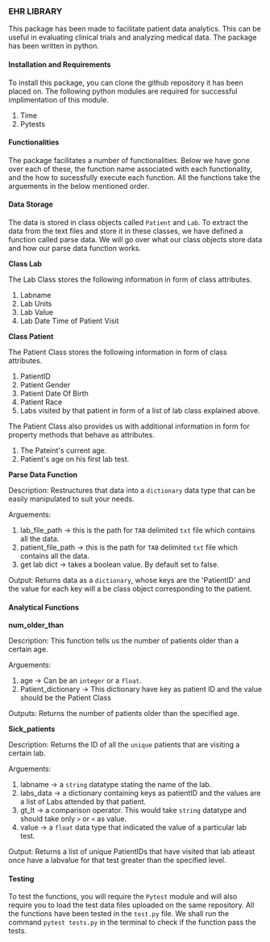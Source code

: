### EHR LIBRARY

This package has been made to facilitate patient data analytics. This can be useful in evaluating clinical trials and analyzing medical data. The package has been written in python. 

#### Installation and Requirements

To install this package, you can clone the github repository it has been placed on. The following python modules are required for successful implimentation of this module.

1) Time
2) Pytests

#### Functionalities

The package facilitates a number of functionalities. Below we have gone over each of these, the function name associated with each functionality, and the how to sucessfully execute each function. All the functions take the arguements in the below mentioned order. 

#### Data Storage
The data is stored in class objects called `Patient` and `Lab`. To extract the data from the text files and store it in these classes, we have defined a function called parse data. We will go over what our class objects store data and how our parse data function works.

**Class Lab**

The Lab Class stores the following information in form of class attributes.
1. Labname
2. Lab Units
3. Lab Value
4. Lab Date Time of Patient Visit

**Class Patient**

The Patient Class stores the following information in form of class attributes.
1. PatientID
2. Patient Gender
3. Patient Date Of Birth
4. Patient Race
5. Labs visited by that patient in form of a list of lab class explained above.

The Patient Class also provides us with additional information in form for property methods that behave as attributes.
1. The Pateint's current age.
2. Patient's age on his first lab test.


**Parse Data Function**

Description: Restructures that data into a `dictionary` data type that can be easily manipulated to suit your needs.

Arguements: 

1. lab_file_path -> this is the path for `TAB` delimited `txt` file which contains all the data. 
2. patient_file_path -> this is the path for `TAB` delimited `txt` file which contains all the data.
3. get lab dict -> takes a boolean value. By default set to false.

Output: Returns data as a `dictionary`, whose keys are the 'PatientID' and the value for each key will a be class object corresponding to the patient.



#### Analytical Functions

**num_older_than**

Description: This function tells us the number of patients older than a certain age.

Arguements: 

1. age -> Can be an `integer` or a `float`.
2. Patient_dictionary -> This dictionary have key as patient ID and the value should be the Patient Class

Outputs: Returns the number of patients older than the specified age.

**Sick_patients**


Description: Returns the ID of all the `unique` patients that are visiting a certain lab. 

Arguements: 

1. labname -> a `string` datatype stating the name of the lab.
2. labs_data -> a dictionary containing keys as patientID and the values are a list of Labs attended by that patient. 
3. gt_lt -> a comparison operator. This would take `string` datatype and should take only `>` or `<` as value.
4. value -> a `float` data type that indicated the value of a particular lab test.


Output: Returns a list of unique PatientIDs that have visited that lab atleast once have a labvalue for that test greater than the specified level.

#### Testing

To test the functions, you will require the `Pytest` module and will also require you to load the test data files uploaded on the same repository. All the functions have been tested in the `test.py` file. We shall run the command `pytest tests.py` in the terminal to check if the function pass the tests.


